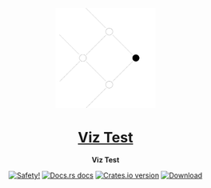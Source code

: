 <p align="center">
  <img src="https://raw.githubusercontent.com/viz-rs/viz-rs.github.io/gh-pages/logo.svg" height="200" />
</p>

<h1 align="center">
  <a href="https://docs.rs/viz-test">Viz Test</a>
</h1>

<div align="center">
  <p><strong>Viz Test</strong></p>
</div>

<div align="center">
  <!-- Safety -->
  <a href="/">
    <img src="https://img.shields.io/badge/-safety!-success?style=flat-square"
      alt="Safety!" /></a>
  <!-- Docs.rs docs -->
  <a href="https://docs.rs/viz-test">
    <img src="https://img.shields.io/badge/docs-latest-blue.svg?style=flat-square"
      alt="Docs.rs docs" /></a>
  <!-- Crates version -->
  <a href="https://crates.io/crates/viz-test">
    <img src="https://img.shields.io/crates/v/viz-test.svg?style=flat-square"
    alt="Crates.io version" /></a>
  <!-- Downloads -->
  <a href="https://crates.io/crates/viz-test">
    <img src="https://img.shields.io/crates/d/viz-test.svg?style=flat-square"
      alt="Download" /></a>
</div>
